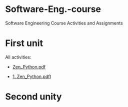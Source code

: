 # Software-Eng.-course
Software Engineering Course Activities and Assignments

# First unit
All activities:

* [Zen_Python.pdf](https://github.com/Alenm1/Software-Eng.-course/blob/main/Zen_Python.pdf)

* [1. Zen_Python.pdf]([https://github.com/Alenm1/Software-Eng.-course/blob/main/1%20IEEE_830_TIENDA_KEYS_Mejorado.pdf))
  
# Second unity
